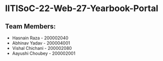 # IITISoC-22-Web-27-Yearbook-Portal

## Team Members:

- Hasnain Raza - 200002040
- Abhinav Yadav - 200004001
- Vishal Chichani - 200002080
- Aayushi Choubey - 200002001
